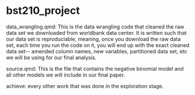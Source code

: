 # bst210_project
data_wrangling.qmd: This is the data wrangling code that cleaned the raw data set we downloaded from worldbank data center. It is written such that our data set is reproduciable, meaning, once you download the raw data set, each time you run the code on it, you will end up with the exact cleaned data set-- amended column names, new variables, partitioned data set, etc we will be using for our final analysis.

source.qmd: This is the file that contains the negative binomial model and all other models we will include in our final paper.

achieve: every other work that was done in the exploration stage.
